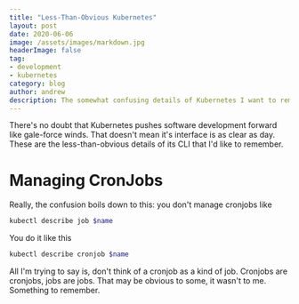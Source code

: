 ```yaml
---
title: "Less-Than-Obvious Kubernetes"
layout: post
date: 2020-06-06
image: /assets/images/markdown.jpg
headerImage: false
tag:
- development
- kubernetes
category: blog
author: andrew
description: The somewhat confusing details of Kubernetes I want to remember.
---
```


There's no doubt that Kubernetes pushes software development forward like gale-force winds. That doesn't mean it's
interface is as clear as day. These are the less-than-obvious details of its CLI that I'd like to remember.


# Managing CronJobs
Really, the confusion boils down to this: you don't manage cronjobs like
```bash
kubectl describe job $name
```

You do it like this
```bash
kubectl describe cronjob $name
```

All I'm trying to say is, don't think of a cronjob as a kind of job. Cronjobs are cronjobs, jobs are jobs. That may be
obvious to some, it wasn't to me. Something to remember.
